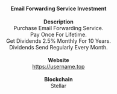 <h4 align="center">Email Forwarding Service Investment</h4>
<div align="center">
<b>Description</b>
<br>
Purchase Email Forwarding Service.
<br>
Pay Once For Lifetime.
<br>
Get Dividends 2.5% Monthly For 10 Years.
<br>
Dividends Send Regularly Every Month.
<br><br>
<b>Website</b>
<br>
<a href="https://username.top">https://username.top</a>
<br><br>
<b>Blockchain</b>
<br>
Stellar
</div>
